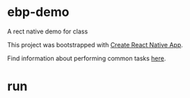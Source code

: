# ebp-demo
A rect native demo for class

This project was bootstrapped with [Create React Native App](https://github.com/react-community/create-react-native-app).

Find information about performing common tasks [here](https://github.com/react-community/create-react-native-app/blob/master/react-native-scripts/template/README.md).

# run
